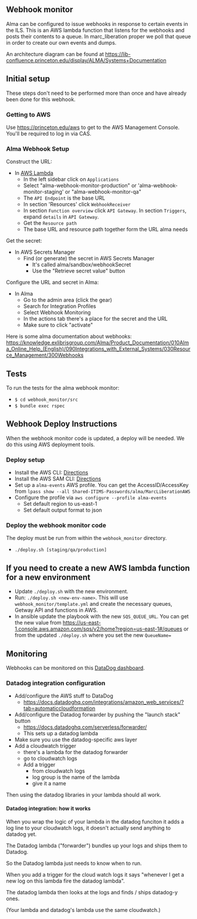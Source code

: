 ## Webhook monitor

Alma can be configured to issue webhooks in response to certain events in the
ILS. This is an AWS lambda function that listens for the webhooks and posts
their contents to a queue. In marc_liberation proper we poll that queue in order
to create our own events and dumps.

An architecture diagram can be found at https://lib-confluence.princeton.edu/display/ALMA/Systems+Documentation

## Initial setup

These steps don't need to be performed more than once and have already been done
for this webhook.

### Getting to AWS

Use https://princeton.edu/aws to get to the AWS Management Console. You'll be required to log in via CAS.

### Alma Webhook Setup

Construct the URL:

- In [AWS Lambda](https://us-east-1.console.aws.amazon.com/lambda/home?region=us-east-1#/discover)
  - In the left sidebar click on `Applications`
  - Select "alma-webhook-monitor-production" or 'alma-webhook-monitor-staging' or "alma-webhook-monitor-qa"
  - The `API Endpoint` is the base URL
  - In section 'Resources' click `WebhookReceiver`
  - In section `Function overview` click `API Gateway`. In section `Triggers`, expand `details` in `API Gateway`.
  - Get the `Resource path`
  - The base URL and resource path together form the URL alma needs

Get the secret:

- In AWS Secrets Manager
  - Find (or generate) the secret in AWS Secrets Manager
    - It's called alma/sandbox/webhookSecret
    - Use the "Retrieve secret value" button

Configure the URL and secret in Alma:

- In Alma
  - Go to the admin area (click the gear)
  - Search for Integration Profiles
  - Select Webhook Monitoring
  - In the actions tab there's a place for the secret and the URL
  - Make sure to click "activate"

Here is some alma documentation about webhooks:
https://knowledge.exlibrisgroup.com/Alma/Product_Documentation/010Alma_Online_Help_(English)/090Integrations_with_External_Systems/030Resource_Management/300Webhooks

## Tests

To run the tests for the alma webhook monitor:
* `$ cd webhook_monitor/src`
* `$ bundle exec rspec`

## Webhook Deploy Instructions

When the webhook monitor code is updated, a deploy will be needed. We do this
using AWS deployment tools.

### Deploy setup
* Install the AWS CLI:
[Directions](https://docs.aws.amazon.com/cli/latest/userguide/install-cliv2-mac.html#cliv2-mac-install-confirm)
* Install the AWS SAM CLI:
[Directions](https://docs.aws.amazon.com/serverless-application-model/latest/developerguide/serverless-sam-cli-install-mac.html)
* Set up a `alma-events` AWS profile. You can get the AccessID/AccessKey from
`lpass show --all Shared-ITIMS-Passwords/alma/MarcLiberationAWS`
* Configure the profile via `aws configure --profile alma-events`
  - Set default region to us-east-1
  - Set default output format to json

### Deploy the webhook monitor code

The deploy must be run from within the `webhook_monitor` directory.

* `./deploy.sh [staging/qa/production]`


## If you need to create a new AWS lambda function for a new environment
- Update `./deploy.sh` with the new environment.
- Run: `./deploy.sh <new-env-name>`. This will use `webhook_monitor/template.yml` and create the necessary queues, Getway API and functions in AWS.
- In ansible update the playbook with the new `SQS_QUEUE_URL`. You can get the new value from https://us-east-1.console.aws.amazon.com/sqs/v2/home?region=us-east-1#/queues or from the updated `./deploy.sh` where you set the new `QueueName=`

## Monitoring

Webhooks can be monitored on this [DataDog
dashboard](https://app.datadoghq.com/dashboard/h8i-8uj-25j/alma-webhook-status?from_ts=1588799410114&live=true&to_ts=1588803010114).

### Datadog integration configuration

- Add/configure the AWS stuff to DataDog
  - https://docs.datadoghq.com/integrations/amazon_web_services/?tab=automaticcloudformation
- Add/configure the Datadog forwarder by pushing the "launch stack" button
  - https://docs.datadoghq.com/serverless/forwarder/
  - This sets up a datadog lambda
- Make sure you use the datadog-specific aws layer
- Add a cloudwatch trigger
  - there's a lambda for the datadog forwarder
  - go to cloudwatch logs
  - Add a trigger
    - from cloudwatch logs
    - log group is the name of the lambda
    - give it a name

Then using the datadog libraries in your lambda should all work.

#### Datadog integration: how it works

When you wrap the logic of your lambda in the datadog funciton it adds a log
line to your cloudwatch logs, it doesn't actually send anything to datadog yet.

The Datadog lambda ("forwarder") bundles up your logs and ships them to Datadog.

So the Datadog lambda just needs to know when to run.

When you add a trigger for the cloud watch logs it says "whenever I get a new
log on this lambda fire the datadog lambda".

The datadog lambda then looks at the logs and finds / ships datadog-y ones.

(Your lambda and datadog's lambda use the same cloudwatch.)

